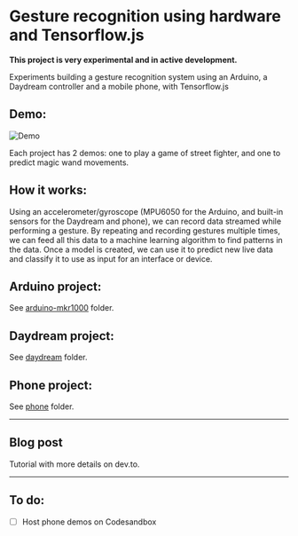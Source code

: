# Gesture recognition using hardware and Tensorflow.js

**This project is very experimental and in active development.**

Experiments building a gesture recognition system using an Arduino, a Daydream controller and a mobile phone, with Tensorflow.js

## Demo:

![Demo](demo.gif)

Each project has 2 demos: one to play a game of street fighter, and one to predict magic wand movements.

## How it works:

Using an accelerometer/gyroscope (MPU6050 for the Arduino, and built-in sensors for the Daydream and phone), we can record data streamed while performing a gesture. By repeating and recording gestures multiple times, we can feed all this data to a machine learning algorithm to find patterns in the data. Once a model is created, we can use it to predict new live data and classify it to use as input for an interface or device.

## Arduino project:

See [arduino-mkr1000](arduino-mkr1000/) folder.

## Daydream project:

See [daydream](daydream/) folder.

## Phone project:

See [phone](phone/) folder.

---


## Blog post

Tutorial with more details on dev.to.



---


## To do:

- [ ] Host phone demos on Codesandbox

  